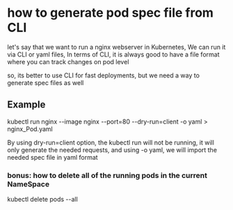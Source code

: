 # how to generate pod spec file from CLI
let's say that we want to run a nginx webserver in Kubernetes, We can run it via CLI or yaml files, 
In terms of CLI, it is always good to have a file format where you can track changes on pod level


so, its better to use CLI for fast deployments, but we need a way to generate spec files as well


## Example
 
kubectl run nginx --image nginx --port=80 --dry-run=client -o yaml  > nginx_Pod.yaml

By using dry-run=client option, the kubectl run will not be running, it will only generate the needed requests, and using -o yaml, we will import the needed spec file in yaml format



### bonus: how to delete all of the running pods in the current NameSpace
kubectl delete pods --all  